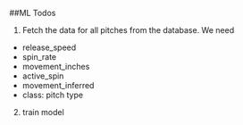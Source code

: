 ##ML Todos 
1. Fetch the data for all pitches from the database. We need 
  - release_speed
  - spin_rate
  - movement_inches
  - active_spin 
  - movement_inferred
  - class: pitch type
2. train model 

